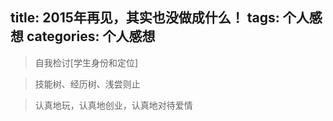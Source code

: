 title: 2015年再见，其实也没做成什么！
tags: 个人感想
categories: 个人感想
---

> 自我检讨[学生身份和定位]

> 技能树、经历树、浅尝则止

> 认真地玩，认真地创业，认真地对待爱情
